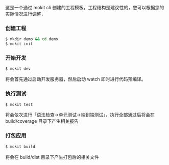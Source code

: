 这是一个通过 mokit cli 创建的工程模板，工程结构是建议性的，您可以根据您的实际情况进行调整，


### 创建工程
```sh
$ mkdir demo && cd demo 
$ mokit init
```
  
  
### 开始开发
```sh
$ mokit dev
```
将会首先通过启动开发服务器，然后启动 watch 即时进行代码预编译。
  

### 执行测试
```sh
$ mokit test
```
将会依次进行「语法检查->单元测试->端到端测试」，执行全部通过后将会在 build/coverage 目录下产生相关报告
  
  
### 打包应用
```sh
$ mokit build
```
将会在 build/dist 目录下产生打包后的相关文件